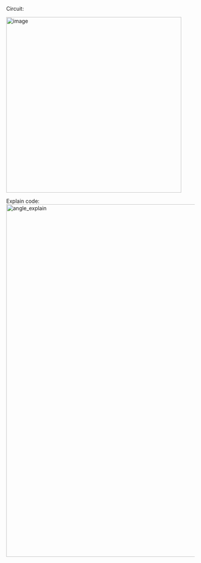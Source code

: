 Circuit:

<img width="468" alt="image" src="https://github.com/Tanleee/Auto_Pumper/assets/131538087/fc2ba1d0-3df2-44c8-8a9e-a2e07b6da168">

Explain code:
<img width="940" alt="angle_explain" src="https://github.com/Tanleee/Auto_Pumper/assets/131538087/ed91c2af-aa11-4087-b5f4-3d92e6342088">
